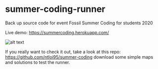 # summer-coding-runner

Back up source code for event Fossil Summer Coding for students 2020

Live demo: https://summercoding.herokuapp.com/

![alt text](https://scontent.fsgn2-5.fna.fbcdn.net/v/t1.6435-9/94815147_1471933189654094_1875173495843848192_n.jpg?_nc_cat=104&ccb=1-3&_nc_sid=730e14&_nc_ohc=6yE_0aehcNIAX83ZOxw&_nc_ht=scontent.fsgn2-5.fna&oh=e7b1d501cd5a2440ae0e8e617c4e48de&oe=60B44182)

If you really want to check it out, take a look at this repo: https://github.com/ntloi95/summer-coding download some simple maps and solutions to test the runner.

